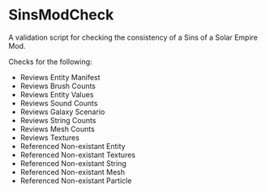 # SinsModCheck
A validation script for checking the consistency of a Sins of a Solar Empire Mod.

Checks for the following:
* Reviews Entity Manifest
* Reviews Brush Counts
* Reviews Entity Values
* Reviews Sound Counts
* Reviews Galaxy Scenario
* Reviews String Counts
* Reviews Mesh Counts
* Reviews Textures
* Referenced Non-existant Entity
* Referenced Non-existant Textures
* Referenced Non-existant String
* Referenced Non-existant Mesh
* Referenced Non-existant Particle